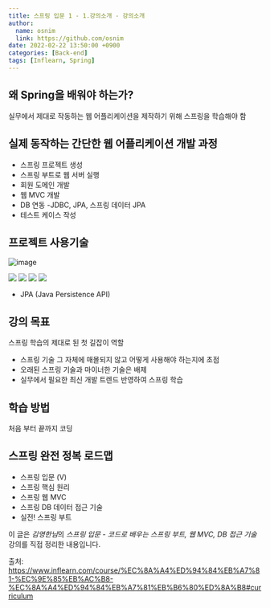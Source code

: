 ```yaml
---
title: 스프링 입문 1 - 1.강의소개 - 강의소개
author:
  name: osnim
  link: https://github.com/osnim
date: 2022-02-22 13:50:00 +0900
categories: [Back-end]
tags: [Inflearn, Spring]
---
```


## 왜 Spring을 배워야 하는가?

실무에서 제대로 작동하는 웹 어플리케이션을 제작하기 위해 스프링을 학습해야 함

## 실제 동작하는 간단한 웹 어플리케이션 개발 과정

- 스프링 프로젝트 생성
- 스프링 부트로 웹 서버 실행
- 회원 도메인 개발
- 웹 MVC 개발
- DB 연동 -JDBC, JPA, 스프링 데이터 JPA
- 테스트 케이스 작성

## 프로젝트 사용기술

![image](https://user-images.githubusercontent.com/79408217/155068405-3c27cb66-04c5-45ef-8fae-95b86cbb50b0.png)

<img src="https://img.shields.io/badge/Springboot-6DB33F?style=for-the-badge&logo=Springboot&logoColor=white">

<img src="https://img.shields.io/badge/Gradle-02303A?style=for-the-badge&logo=Gradle&logoColor=white">

<img src="https://img.shields.io/badge/Hibernate-59666C?style=for-the-badge&logo=Hibernate&logoColor=white">

<img src="https://img.shields.io/badge/Thymeleaf-005F0F?style=for-the-badge&logo=Thymeleaf&logoColor=white">

- JPA (Java Persistence API)

## 강의 목표

스프링 학습의 제대로 된 첫 길잡이 역할

- 스프링 기술 그 자체에 매몰되지 않고 어떻게 사용해야 하는지에 초점
- 오래된 스프링 기술과 마이너한 기술은 배제
- 실무에서 필요한 최신 개발 트렌드 반영하여 스프링 학습

## 학습 방법

처음 부터 끝까지 코딩

## 스프링 완전 정복 로드맵

- 스프링 입문 (V)
- 스프링 핵심 원리
- 스프링 웹 MVC
- 스프링 DB 데이터 접근 기술
- 실전! 스프링 부트

이 글은 *김영한님*의 _스프링 입문 - 코드로 배우는 스프링 부트, 웹 MVC, DB 접근 기술_ 강의를 직접 정리한 내용입니다.

출처: <https://www.inflearn.com/course/%EC%8A%A4%ED%94%84%EB%A7%81-%EC%9E%85%EB%AC%B8-%EC%8A%A4%ED%94%84%EB%A7%81%EB%B6%80%ED%8A%B8#curriculum>

